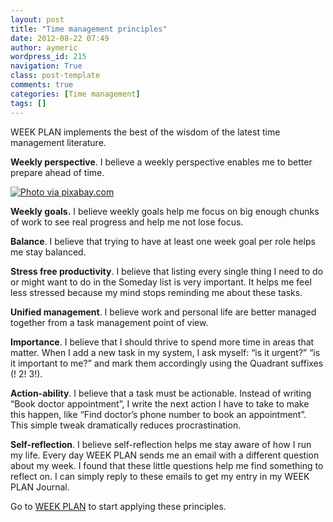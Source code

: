 ```yaml
---
layout: post
title: "Time management principles"
date: 2012-08-22 07:49
author: aymeric
wordpress_id: 215
navigation: True
class: post-template
comments: true
categories: [Time management]
tags: []
---
```



WEEK PLAN implements the best of the wisdom of the latest time management literature.




**Weekly perspective**. I believe a weekly perspective enables me to better prepare ahead of time.


<a href="http://54.173.16.9/wp-content/uploads/2012/08/time-378785_640.jpg">![Photo via pixabay.com](http://54.173.16.9/wp-content/uploads/2012/08/time-378785_640-300x211.jpg)</a>



**Weekly goals.** I believe weekly goals help me focus on big enough chunks of work to see real progress and help me not lose focus.




**Balance**. I believe that trying to have at least one week goal per role helps me stay balanced.




**Stress free productivity**. I believe that listing every single thing I need to do or might want to do in the Someday list is very important. It helps me feel less stressed because my mind stops reminding me about these tasks.




**Unified management**. I believe work and personal life are better managed together from a task management point of view.




**Importance**. I believe that I should thrive to spend more time in areas that matter. When I add a new task in my system, I ask myself: “is it urgent?” “is it important to me?” and mark them accordingly using the Quadrant suffixes (! 2! 3!).




**Action-ability**. I believe that a task must be actionable. Instead of writing “Book doctor appointment”, I write the next action I have to take to make this happen, like “Find doctor’s phone number to book an appointment”. This simple tweak dramatically reduces procrastination.




**Self-reflection**. I believe self-reflection helps me stay aware of how I run my life. Every day WEEK PLAN sends me an email with a different question about my week. I found that these little questions help me find something to reflect on. I can simply reply to these emails to get my entry in my WEEK PLAN Journal.

Go to [WEEK PLAN](https://app.weekplan.net/) to start applying these principles.
